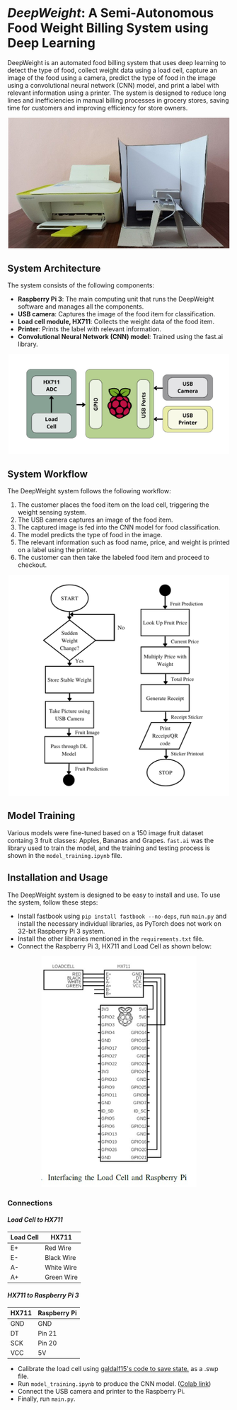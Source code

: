 # _DeepWeight_: A Semi-Autonomous Food Weight Billing System using Deep Learning
DeepWeight is an automated food billing system that uses deep learning to detect the type of food, collect weight data using a load cell, capture an image of the food using a camera, predict the type of food in the image using a convolutional neural network (CNN) model, and print a label with relevant information using a printer. The system is designed to reduce long lines and inefficiencies in manual billing processes in grocery stores, saving time for customers and improving efficiency for store owners.
<p align="center">
<img src="images/final_setup.jpg" width="500">
</p>

## System Architecture
The system consists of the following components:
* **Raspberry Pi 3**: The main computing unit that runs the DeepWeight software and manages all the components.
* **USB camera**: Captures the image of the food item for classification.
* **Load cell module, HX711**: Collects the weight data of the food item.
* **Printer**: Prints the label with relevant information.
* **Convolutional Neural Network (CNN) model**: Trained using the fast.ai library.
<p align="center">
<img src="images/system_design.jpg" width="500">
</p>

## System Workflow
The DeepWeight system follows the following workflow:
1. The customer places the food item on the load cell, triggering the weight sensing system.
2. The USB camera captures an image of the food item.
3. The captured image is fed into the CNN model for food classification.
4. The model predicts the type of food in the image.
5. The relevant information such as food name, price, and weight is printed on a label using the printer.
6. The customer can then take the labeled food item and proceed to checkout.
<p align="center">
<img src="images/dw_flowchart.png" width="500">
</p>

## Model Training
Various models were fine-tuned based on a 150 image fruit dataset containg 3 fruit classes: Apples, Bananas and Grapes. `fast.ai` was the library used to train the model, and the training and testing process is shown in the `model_training.ipynb` file.

## Installation and Usage
The DeepWeight system is designed to be easy to install and use. To use the system, follow these steps:
* Install fastbook using `pip install fastbook --no-deps`, run `main.py` and install the necessary individual libraries, as PyTorch does not work on 32-bit Raspberry Pi 3 system.
* Install the other libraries mentioned in the `requirements.txt` file.
* Connect the Raspberry Pi 3, HX711 and Load Cell as shown below:
<p align="center">
<img src="images/interfacing.jpg" width="350">
</p>

### Connections
#### _Load Cell to HX711_
| Load Cell | HX711      |
|-----------|------------|
| E+        | Red Wire   |
| E-        | Black Wire |
| A-        | White Wire |
| A+        | Green Wire |

#### _HX711 to Raspberry Pi 3_
| HX711 | Raspberry Pi |
|-------|--------------|
| GND   | GND          |
| DT    | Pin 21       |
| SCK   | Pin 20       |
| VCC   | 5V           |

* Calibrate the load cell using [galdalf15's code to save state.](https://github.com/gandalf15/HX711/blob/master/python_examples/example_save_state.py) as a .swp file.
* Run `model_training.ipynb` to produce the CNN model. ([Colab link](https://colab.research.google.com/drive/1gt2llrekVYC5WZPzw4BPtY1TVr4PBYXf?usp=sharing))
* Connect the USB camera and printer to the Raspberry Pi.
* Finally, run `main.py`.

